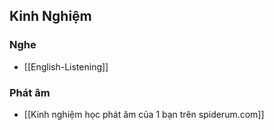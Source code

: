 
## Kinh Nghiệm
### Nghe
- [[English-Listening]]

### Phát âm
- [[Kinh nghiệm học phát âm của 1 bạn trên spiderum.com]]